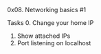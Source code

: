 0x08. Networking basics #1

Tasks
0. Change your home IP 
1. Show attached IPs 
2. Port listening on localhost
